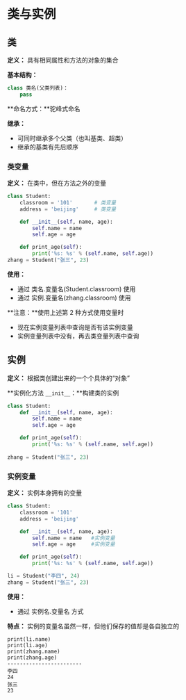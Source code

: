 # 类与实例

## 类

**定义：** 具有相同属性和方法的对象的集合 

**基本结构：**

```python
class 类名(父类列表)：
	pass
```

**命名方式：**驼峰式命名

**继承：**

+  可同时继承多个父类（也叫基类、超类） 
+  继承的基类有先后顺序 

### 类变量

**定义：** 在类中，但在方法之外的变量

```python
class Student:
    classroom = '101'       # 类变量
    address = 'beijing'     # 类变量

    def __init__(self, name, age):
        self.name = name
        self.age = age

    def print_age(self):
        print('%s: %s' % (self.name, self.age))
zhang = Student("张三", 23)
```

**使用：**

+ 通过 类名.变量名(Student.classroom) 使用
+ 通过 实例.变量名(zhang.classroom) 使用

**注意：**使用上述第 2 种方式使用变量时

+ 现在实例变量列表中查询是否有该实例变量
+ 实例变量列表中没有，再去类变量列表中查询





## 实例

**定义：**  根据类创建出来的一个个具体的“对象” 

**实例化方法 `__init__`：**构建类的实例

```python
class Student:   
    def __init__(self, name, age):
        self.name = name
        self.age = age

    def print_age(self):
        print('%s: %s' % (self.name, self.age))
        
zhang = Student("张三", 23)
```

### 实例变量

**定义：** 实例本身拥有的变量 

```python
class Student:
    classroom = '101'     
    address = 'beijing'     

    def __init__(self, name, age):
        self.name = name   #实例变量
        self.age = age     #实例变量

    def print_age(self):
        print('%s: %s' % (self.name, self.age))

li = Student("李四", 24)
zhang = Student("张三", 23)
```

**使用：**

+ 通过 实例名.变量名 方式

**特点：**  实例的变量名虽然一样，但他们保存的值却是各自独立的 

```
print(li.name)
print(li.age)
print(zhang.name)
print(zhang.age)
------------------------
李四
24
张三
23
```